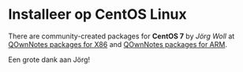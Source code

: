 # Installeer op CentOS Linux

There are community-created packages for **CentOS 7** by *Jörg Woll* at [QOwnNotes packages for X86](http://wilhelm949.spdns.org:10443/w3bservice/7/x86_64/w3bservice/Packages/repoview/qownnotes.html) and [QOwnNotes packages for ARM](http://wilhelm949.spdns.org:10443/w3bservice/7/armhfp/w3bservice/Packages/repoview/qownnotes.html).

Een grote dank aan Jörg!

